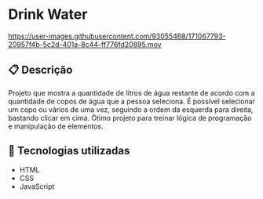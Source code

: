 # Drink Water

<https://user-images.githubusercontent.com/93055468/171067793-20957f4b-5c2d-401a-8c44-ff776fd20895.mov>

## 📋 Descrição

Projeto que mostra a quantidade de litros de água restante de acordo com a quantidade de copos de água que a pessoa seleciona. É possível selecionar um copo ou vários de uma vez, seguindo a ordem da esquerda para direita, bastando clicar em cima. Ótimo projeto para treinar lógica de programação e manipulação de elementos.

## 🚀 Tecnologias utilizadas

- HTML
- CSS
- JavaScript
